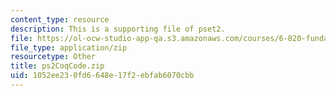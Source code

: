 ```yaml
---
content_type: resource
description: This is a supporting file of pset2.
file: https://ol-ocw-studio-app-qa.s3.amazonaws.com/courses/6-820-fundamentals-of-program-analysis-fall-2015/1052ee230fd6648e17f2ebfab6070cbb_ps2CoqCode.zip
file_type: application/zip
resourcetype: Other
title: ps2CoqCode.zip
uid: 1052ee23-0fd6-648e-17f2-ebfab6070cbb
---
```

